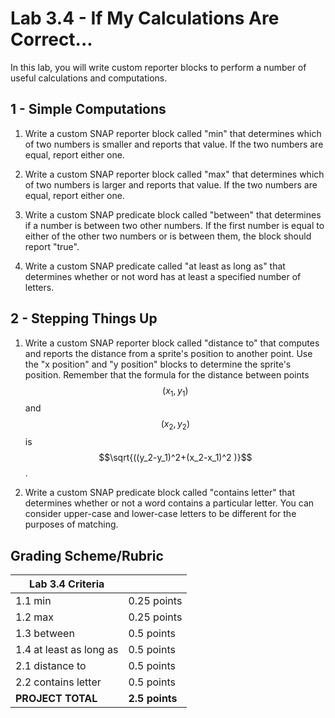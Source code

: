<!--- REVISED -->
# Lab 3.4 - If My Calculations Are Correct...

In this lab, you will write custom reporter blocks to perform a number of useful calculations and computations.

## 1 - Simple Computations

1.  Write a custom SNAP reporter block called "min" that determines which of two numbers is smaller and reports that value.  If the two numbers are equal, report either one.

2.  Write a custom SNAP reporter block called "max" that determines which of two numbers is larger and reports that value.  If the two numbers are equal, report either one.

3.  Write a custom SNAP predicate block called "between" that determines if a number is between two other numbers.  If the first number is equal to either of the other two numbers or is between them, the block should report "true".

4.  Write a custom SNAP predicate called "at least as long as" that determines whether or not word has at least a specified number of letters.

## 2 - Stepping Things Up

1.  Write a custom SNAP reporter block called "distance to" that computes and reports the distance from a sprite's position to another point.  Use the "x position" and "y position" blocks to determine the sprite's position.  Remember that the formula for the distance between points $$(x_1, y_1)$$ and $$(x_2, y_2)$$ is $$\sqrt{((y_2-y_1)^2+(x_2-x_1)^2 )}$$ .

2.  Write a custom SNAP predicate block called "contains letter" that determines whether or not a word contains a particular letter.  You can consider upper-case and lower-case letters to be different for the purposes of matching.

## Grading Scheme/Rubric

| **Lab 3.4 Criteria**            |                |
| ------------------------------- | -------------- |
| 1.1 min                         | 0.25 points    |
| 1.2 max                         | 0.25 points    |
| 1.3 between                     | 0.5 points     |
| 1.4 at least as long as         | 0.5 points     |
| 2.1 distance to                 | 0.5 points     |
| 2.2 contains letter             | 0.5 points     |
| **PROJECT TOTAL**           | **2.5 points** |
